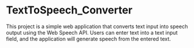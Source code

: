 # TextToSpeech_Converter
This project is a simple web application that converts text input into speech output using the Web Speech API. Users can enter text into a text input field, and the application will generate speech from the entered text. 
